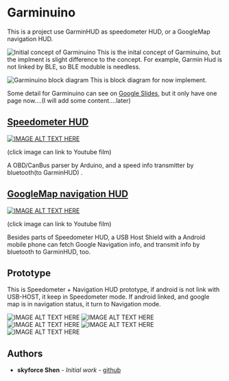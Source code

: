 # Garminuino
This  is a project use GarminHUD as speedometer HUD, or a GoogleMap navigation HUD.

![Initial concept of Garminuino](https://trello-attachments.s3.amazonaws.com/5604cb6e078e570dfc9c7404/1794x1080/accfe9e4f1f1d10e8bb62d7630130425/sketch-1443154690685.jpg "Initial concept of Garminuino")
This is the inital concept of Garminuino, but the implment is slight difference to the concept. For example, Garmin Hud is not linked by BLE, so BLE moduble is needless.

![Garminuino block diagram](https://lh3.googleusercontent.com/oXDtDAJLvEJBJ1kAnYHDXJx_3mx6ZalRhZjGc31cwYZ-Qh7aO6kJr3kl5VZUqlsWCHJmWCKbS-wEOZdxjcPB_7tZzMo-gBHcogHR5FFoi-lXqr9Bjd9ymNqrq_dPk6cLGhtv1PSDqPOmDe2Qn5pcDMpjSJpEJikr6Dw-7UnYuxoPz9S9b3n-gFwwzWgmnE3Ocxtc0z5llRsbRpIZpnNpLvGL6ibz1Y8o0pjnZPUCtJwpQpIMKl0JLBh3V2TaXZpaQCImMvkHpPbvA1WVpn8-zKw-q_H9qJ6QSvSANJh5rxb4_T_Ef7W3zr04CBn16doAHuKqc3Z4FmUwhmS7XxpNmx19y_MUw45iXW9y9y3ffyoKXGwfj7GoG8chM4e-a6MkJ4mVGeG32LMPhSj73OEclXtyaUz3-diOmwGkmDjxQHU_sIiJNqJqaJ4Lzcs9x5dOpelmM9azZCANsy1v2epK9MCbhRhGrSrMmQVotfa7X1mlWHLPq_fkVJ5XcceE6NDwl5MqFklf5Js2dS1h7EebnFX4s-MGqpZLwTUuee_lUfdo9JNB31oBglJJwRPIepT0VXKskmVtOp11XYE6NIkFJ47vKCkP4pIkA7XsEMcLyphSnYV3A2V2Z-AlkWYm_zIzBq0j2Z1icsvUYAtRMONan-y3ldamf2RADQ=w1231-h691-no)
This is block diagram for now implement.

Some detail for Garminuino can see on [Google Slides](https://docs.google.com/presentation/d/1mJoY_G66KMZ7RibpLTu62XUZQsL0N8AfF-GiIoAsKIk/edit?usp=sharing), but it only have one page now....(I will add some content....later)

## [Speedometer HUD](https://github.com/skyforcetw/Garminuino/tree/master/speedometer%20HUD)

[![IMAGE ALT TEXT HERE](https://i.ytimg.com/vi/P0d8nm3kuxs/hqdefault.jpg?sqp=-oaymwEZCPYBEIoBSFXyq4qpAwsIARUAAIhCGAFwAQ==&rs=AOn4CLAh96qD5deX_DeYAHk9CHNptn97JQ)](https://www.youtube.com/watch?v=P0d8nm3kuxsE)

(click image can link to Youtube film)

A OBD/CanBus parser by Arduino, and a speed info transmitter by bluetooth(to GarminHUD) .

## [GoogleMap navigation HUD](https://github.com/skyforcetw/Garminuino/tree/master/navigation%20HUD)

[![IMAGE ALT TEXT HERE](https://i.ytimg.com/vi/VWV_F9V6yoA/hqdefault.jpg?sqp=-oaymwEZCPYBEIoBSFXyq4qpAwsIARUAAIhCGAFwAQ==&rs=AOn4CLDerjxVyOMK8V3hm9DaY-8zb3a1DQ)](https://www.youtube.com/watch?v=VWV_F9V6yoA)

(click image can link to Youtube film)

Besides parts of Speedometer HUD, a USB Host Shield with a Android mobile phone can fetch Google Navigation info, and transmit info by bluetooth to GarminHUD, too.

## Prototype
This is Speedometer + Navigation HUD prototype, if android is not link with USB-HOST, it keep in Speedometer mode. If android linked, and google map is in navigation status, it turn to Navigation mode.

![IMAGE ALT TEXT HERE](https://lh3.googleusercontent.com/abBcq7Hvgi6W0enIIRFaGvp8UGyK7zzPzdBOnopTbFDSTt8qN6NN97L92F1Fvb1oY96agOGXAvgtMHCHXusohkhMnEbXoWSQ3vU-EYUOWfZYX3j709O6gRXCNiW0s63NcCWGhRJN2znfr4ZM80oDYLeKvfFuqOgxZqAt8iwr-6gogXNdKlF21m63XDPU1YrINbb1geh5ddixd3b5aTf-tG8IsTAenpVc1IdzwJIZpqSafSZN0T6T-qcU-V_quI22FX9fDWuWW5OLvya1ZTozGk7UtJZ5hgERK2MyXtsHyjnFQt4QHSf3PRw-MxzA1KE3XhUlmCnRv70Xb_IoMDZSPVfzvj8Vu_F0xQcHz3UTPr54kycy3yLZ9rv_YlrnFD9U36x5G6WwVeIbxnSGOW5D1cvesvi0_ePoWX-qvt_ui2E1_eG0xf0jM9Ju8-P7OH5oTS53enEYI-coGZT8VxQQGK4Wy6BJXKF6mtvY64NHeq6eVQ05v8AOFxZSmEXJqdNpWd0dtSF2wfxLVYRStrZVTnq7HgqobcS29ZV6RwaBgb9cjEh1_YlU2ikCc-RxVMEXty9cJjBHXXpwbTokEUDuXIv3Rm1atbs2qxD86HcyKTypdApkyYae_q_TPgwbojBsuQQPFAIB4583DUxxRxlYpOOaMSQWAE_1Bw=w1501-h1045-no)
![IMAGE ALT TEXT HERE](https://lh3.googleusercontent.com/2UK7KOBISAOjaqn4rLDyBspcKbEDMUaZt4UO4dDbbtq7YIw2yEcdpEX6Ux7pYUQw_mtiCyN5rcRUFdauWCFcnLfhc3CFVv3IrKia_DkObnthbdevYm_ID8Y3Jq5z4_7fG_o4H9UETw16isZzlHTQ3zBA4Ieech9RTncMCjJrDQ6JHlkN1G7gSJ7zB6nQQBbbbqCpBF7cTwIL7A5xtL0tq6qMP4_miubcYZ1niWSlrYD06I5RfZIdUecZzSrVmVx9VQTn1D-XlbGl4vc_bxtHOsm4yQRyypYE4bhh7wnzQOYoKGckQjbMucze7o_xB6qxlRfEJWXiz109olDKjBJPe8OQdLnLiS1Q5JS5hN3mljkDugela61ixXEet7_VpMPp8zeLXBE4-bfsOcKpZAgSy7XYXnyfs3i9Of3MsLHReLQXNk9nmxDih0CKyVXVbmOtN3Lp2VMSM0hg2ckGKPFthS38qDXKr_HZui_Lo9e516xhQPuTQcgkg2J7aLJQz8SkdONNwpig8gAzk4IhM92z43Xkaa_c74oHDRLj2fGHthkwM1IDNGcVrKmSiySAl8cGS4axa0k2a4CDo7-2dQcgENCeaD4C7F9LHsFvwADcy6zJMDK_i6mDmiZX9ihkw9iSSheJdajvj2TuC1Y_zHLWNN1Mic8CGqwgCg=w1501-h1045-no)
![IMAGE ALT TEXT HERE](https://lh3.googleusercontent.com/9VFPm5RT2upRTLtDEvm0Da_PxtnUjzh2CQtOQLO84e26L3HCZrSen-TLNqdE9A4hX0UZOh7C-VYQfX7AN220d3d7QB8f1eI6zzEtrdWHXReRzACTJFCACfo7E3q6qQumrOwrtx7MTjZBGztBE9lnF9pxg6RHUJcztIcv-I77bcc4NTtA3D2cNuzrr0z6NNgloj4vm5WvW152WxxtzbTD9_lrOF1ZyP1B_5ogUj5sttR2nkRv2SavWtFC0_KuDXmtdMBaMraJj3T3DDneQu6TjnBSTQ6eI9NcFE6Zlbwotd4dDrn46zJfHpC9UM3k-WjjVFUHWum1Wy3_MpNTNIR1oB6nEZiTn8rFVyhXalBjHm4_jm07auemylnaiXSMrqqzDZApW0nZal_z91o4sE9VDU9TDU5CIKUZNRdGpIrXpSx5qUiJTcRkBL1-9AZSGy3vf_SmteS6bVbkn6YpdsYYquSvasplCUqCsZ4STFSr8wJaJ5QXmFljmNX7ZBcr6Cbj1AZoJ8tSJ7XRVpv-W2s50ghxA6J7gM_AtkeV_Rev-4UiRTTRJug9AMfEWZIZsB-90gkPYPcqzjBNwZWGLxVCdo5Zsk9HFH5qBybRGwUPcAqbqM3Q6cktN0ruTdiNL2YsQlc97oD2alY8mDvdtO80y9qZ4vOnDJvHlQ=w1501-h1045-no)
![IMAGE ALT TEXT HERE](https://lh3.googleusercontent.com/dHY2eu9mKaHickzdk7Ip5oQwZUSA3FfqzoJtwyN9PXtIO2_OhW9qaH5RbkV06yNH_-mtKY2KKeVib34ZeRiLo7eugcE73MB3XBy3Bx6ApIAA0fWCkv4Lv9bxeb4PuOzBb1B36cO2NSgHPwVJcS1yaAVwEHrZ6k7leLzVBp_KFk3HeflBotMN1M6J5jwfs5fOTzTSq5o8Sc87-KOgBxrfbXne6Gc2CZ5qXri5OWUAbfY80CH0lIjoonq49S13aKqi1_vtkAWc1Dtebz1eGeiQv88K1uhQS0lmeH2mu3Y9qWK7hsG8nJ0KYEsrV_eJ8HsHPFqjOcdFmOcRGPVHdOUO0oy8Zv0Aj0JPEpTBxmNJ8hZcFq3PpsLZ-rJbxL9JLucK7dZi3usGEC0hJVAdA8J4TNMvqXUeoiNHSoy5Ms7IdBdw6ebXh3kbfnjUw4Q4e-05CN0II-QDSxSNwz2UMpOvoiq2mFFREwXIHjwZmA2NJ4ubBa_D2VkWkynpTWho8FhFsxKw9uzWPi59P2SZcW0RQcMAbHEPuQoXL07cZldZGHJi9YkesIL5KnD8Y65JkvNrVsgY8nI2UvO46NWmMAocdVNHUbcBIWFq7n6_r-0Nxb053zGW_wcxtkFtsH-FtmOSRDWeNw_FyVHomH7MOu4iM8fKX-GiylEBBQ=w1501-h1045-no)
![IMAGE ALT TEXT HERE](https://lh3.googleusercontent.com/ASIDR2nVPSitl0WsqL72B4zbkzu_KqGUry070tmCTcMDu1H9gHIgCxoz3lnwg2EzmXeh2d0oNSeYwshXxnKvuKiPQtj6Ms7pHbvnBeCwoCaRIzvJrn85rZRuIj_oMzlc-sgGWBwDowYLbLYMHCM7f3XN85XGblluqbysIEcLc95cZcLneN7n_xlw9R3SoUDdpYrGV-_U0i6F9clRauDtGFQvnFPbGMKo1ua-VqltWXH7lCoIrOaPFU9iPQdoDrJhVlXYEfC8yTbScMB9dh51gP5MPqzTozs2LYnVFsqk03k0aJGADPqtKs48nJtJPJRdc5Fpyt6aREeprwepEORTxn5jIuG65aDZDsUSfWj9QCxtRqvHcneca0bEsBnURFex0a_ear5dp_eJCCj2Yf4JOz21FwObyeErNSRPJW7AD1ZSLQVryJaEImPyOrLpPq9u8LC77wPBdCxogvjhoUk8Oyf3JQl_3pP-LBmKZij-z673vEhiaKX3BmIvWxCh-7to2K2UEfrsbZQlT5JpSsalqcwY9p1Yr-YXdleDGfXyKpxIfiXz7gPVICU9sKqnxdkceu9s6qhKvd5A1AdkrBtK8htvN7mCE4anGUHbg2-ruENl5lZP2qkbSktJvGz0eITL84pvNf4rqBWgvaM1eyU4SPYi9-MLLrphqA=w1501-h1045-no)
 

## Authors

* **skyforce Shen** - *Initial work* - [github](https://github.com/skyforcetw)
